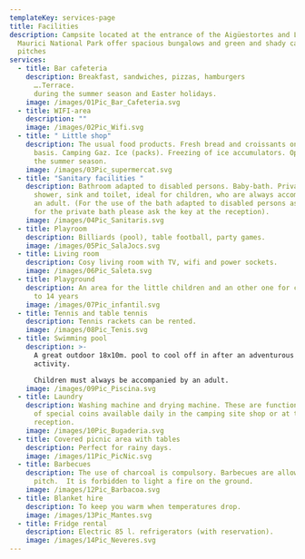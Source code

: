 ```yaml
---
templateKey: services-page
title: Facilities
description: Campsite located at the entrance of the Aigüestortes and Lake Sant
  Maurici National Park offer spacious bungalows and green and shady camping
  pitches
services:
  - title: Bar cafeteria
    description: Breakfast, sandwiches, pizzas, hamburgers
      ….Terrace.                                                                             Open
      during the summer season and Easter holidays.
    image: /images/01Pic_Bar_Cafeteria.svg
  - title: WIFI-area
    description: ""
    image: /images/02Pic_Wifi.svg
  - title: " Little shop"
    description: The usual food products. Fresh bread and croissants on a daily
      basis. Camping Gaz. Ice (packs). Freezing of ice accumulators. Open during
      the summer season.
    image: /images/03Pic_supermercat.svg
  - title: "Sanitary facilities "
    description: Bathroom adapted to disabled persons. Baby-bath. Private bath with
      shower, sink and toilet, ideal for children, who are always accompanied by
      an adult. (For the use of the bath adapted to disabled persons as well as
      for the private bath please ask the key at the reception).
    image: /images/04Pic_Sanitaris.svg
  - title: Playroom
    description: Billiards (pool), table football, party games.
    image: /images/05Pic_SalaJocs.svg
  - title: Living room
    description: Cosy living room with TV, wifi and power sockets.
    image: /images/06Pic_Saleta.svg
  - title: Playground
    description: An area for the little children and an other one for children of 6
      to 14 years
    image: /images/07Pic_infantil.svg
  - title: Tennis and table tennis
    description: Tennis rackets can be rented.
    image: /images/08Pic_Tenis.svg
  - title: Swimming pool
    description: >-
      A great outdoor 18x10m. pool to cool off in after an adventurous
      activity. 

      Children must always be accompanied by an adult.
    image: /images/09Pic_Piscina.svg
  - title: Laundry
    description: Washing machine and drying machine. These are functioning by means
      of special coins available daily in the camping site shop or at the
      reception.
    image: /images/10Pic_Bugaderia.svg
  - title: Covered picnic area with tables
    description: Perfect for rainy days.
    image: /images/11Pic_PicNic.svg
  - title: Barbecues
    description: The use of charcoal is compulsory. Barbecues are allowed on the
      pitch.  It is forbidden to light a fire on the ground.
    image: /images/12Pic_Barbacoa.svg
  - title: Blanket hire
    description: To keep you warm when temperatures drop.
    image: /images/13Pic_Mantes.svg
  - title: Fridge rental
    description: Electric 85 l. refrigerators (with reservation).
    image: /images/14Pic_Neveres.svg
---
```

